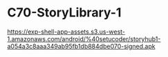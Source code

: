 # C70-StoryLibrary-1

https://exp-shell-app-assets.s3.us-west-1.amazonaws.com/android/%40setucoder/storyhub1-a054a3c8aaa349ab95fb1db884dbe070-signed.apk
